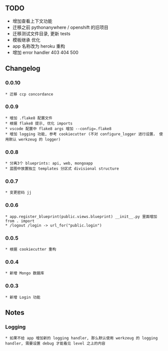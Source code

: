 ## TODO

* 增加查看上下文功能
* 迁移之前 pythonanywhere / openshift 的旧项目
* 迁移测试文件目录, 更新 tests
* 模板继承 优化
* app 名称改为 heroku 重构
* 增加 error handler 403 404 500

## Changelog

### 0.0.10
    * 迁移 ccp concordance

### 0.0.9
    * 增加 .flake8 配置文件
    * 根据 flake8 提示, 优化 imports
    * vscode 配置中 flake8 args 增加 --config=.flake8
    * 增加 logging 功能, 参考 cookiecutter (不对 configure_logger 进行设置， 使用默认 werkzeug 的 logger)

### 0.0.8
    * 分离3个 blueprints: api, web, mongoapp
    * 蓝图中放置独立 templates 分区式 divisional structure

### 0.0.7
    * 变更密码 jj

### 0.0.6
    * app.register_blueprint(public.views.blueprint) __init__.py 里面增加 from . import
    * /logout /login -> url_for("public.login")

### 0.0.5
    * 根据 cookiecutter 重构

### 0.0.4
    * 新增 Mongo 数据库

### 0.0.3
    * 新增 Login 功能

## Notes

### Logging
    * 如果不给 app 增加新的 logging handler, 那么默认使用 werkzeug 的 logging handler, 需要设置 debug 才能看见 level 之上的内容

